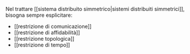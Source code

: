 Nel trattare [[sistema distribuito simmetrico|sistemi distribuiti simmetrici]], bisogna sempre esplicitare:
- [[restrizione di comunicazione]]
- [[restrizione di affidabilità]]
- [[restrizione topologica]]
- [[restrizione di tempo]]

